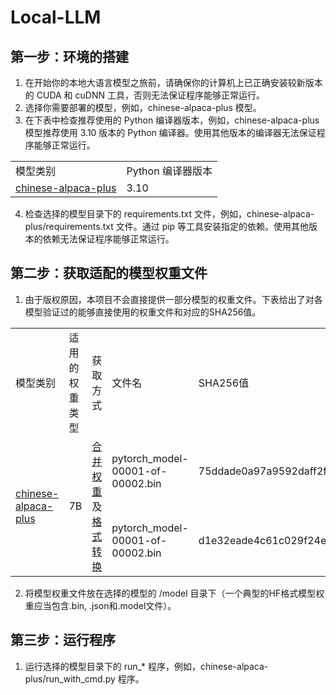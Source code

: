 # Local-LLM

## 第一步：环境的搭建

1. 在开始你的本地大语言模型之旅前，请确保你的计算机上已正确安装较新版本的 CUDA 和 cuDNN 工具，否则无法保证程序能够正常运行。
2. 选择你需要部署的模型，例如，chinese-alpaca-plus 模型。
3. 在下表中检查推荐使用的 Python 编译器版本，例如，chinese-alpaca-plus 模型推荐使用 3.10 版本的 Python 编译器。使用其他版本的编译器无法保证程序能够正常运行。

<table>
    <tr>
        <td>模型类别</td> 
        <td>Python 编译器版本</td>
    </tr>
    <tr>
        <td rowspan="2">
            <a href="https://github.com/ymcui/Chinese-LLaMA-Alpaca">chinese-alpaca-plus</a>
        </td>
        <td rowspan="2">3.10</td>
    </tr>
</table>

4. 检查选择的模型目录下的 requirements.txt 文件，例如，chinese-alpaca-plus/requirements.txt 文件。通过 pip 等工具安装指定的依赖。使用其他版本的依赖无法保证程序能够正常运行。

## 第二步：获取适配的模型权重文件

1. 由于版权原因，本项目不会直接提供一部分模型的权重文件。下表给出了对各模型验证过的能够直接使用的权重文件和对应的SHA256值。

<table>
    <tr>
        <td>模型类别</td> 
        <td>适用的权重类型</td> 
        <td>获取方式</td> 
        <td>文件名</td> 
        <td>SHA256值</td> 
    </tr>
    <tr>
        <td rowspan="2">
            <a href="https://github.com/ymcui/Chinese-LLaMA-Alpaca">chinese-alpaca-plus</a>
        </td>
        <td rowspan="2">7B</td> 
        <td rowspan="2">
            <a href="https://github.com/ymcui/Chinese-LLaMA-Alpaca/wiki/%E5%9C%A8%E7%BA%BF%E6%A8%A1%E5%9E%8B%E5%90%88%E5%B9%B6%E4%B8%8E%E8%BD%AC%E6%8D%A2">合并权重</a>
            及
            <a href="https://github.com/ymcui/Chinese-LLaMA-Alpaca/wiki/%E6%89%8B%E5%8A%A8%E6%A8%A1%E5%9E%8B%E5%90%88%E5%B9%B6%E4%B8%8E%E8%BD%AC%E6%8D%A2">格式转换</a>
        </td>
        <td>pytorch_model-00001-of-00002.bin</td> 
        <td>75ddade0a97a9592daff2fe764d03000cf7561a7798c1fc054e6f3789fded45a</td> 
    </tr>
    <tr>
        <td>pytorch_model-00001-of-00002.bin</td> 
        <td>d1e32eade4c61c029f24e921380812fb698d8faf651944dc11b1ef61efdeffff</td> 
    </tr>
</table>

2. 将模型权重文件放在选择的模型的 /model 目录下（一个典型的HF格式模型权重应当包含.bin, .json和.model文件）。

## 第三步：运行程序

1. 运行选择的模型目录下的 run_* 程序，例如，chinese-alpaca-plus/run_with_cmd.py 程序。
